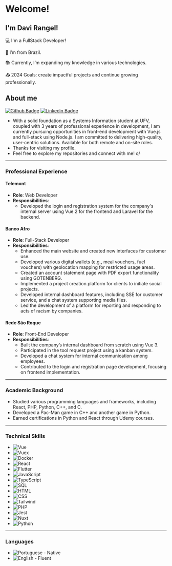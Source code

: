 # Welcome!

## I'm Davi Rangel!

:computer: I'm a FullStack Developer!

:house_with_garden: I’m from Brazil.

:books: Currently, I’m expanding my knowledge in various technologies.

:outbox_tray: 2024 Goals: create impactful projects and continue growing professionally.
 

## About me

[![Github Badge](https://img.shields.io/badge/-Github-000?style=flat-square&logo=Github&logoColor=white&link=LINK_GIT)]([LINK_GIT](https://github.com/drcs2000))
[![Linkedin Badge](https://img.shields.io/badge/-LinkedIn-blue?style=flat-square&logo=Linkedin&logoColor=white&link=LINK_LINKEDIN)]([LINK_LINKEDIN](https://www.linkedin.com/in/davirangelcamara/?locale=en_US))

- With a solid foundation as a Systems Information student at UFV, coupled with 3 years of professional experience in development, I am currently pursuing opportunities in front-end development with Vue.js and full-stack using Node.js. I am committed to delivering high-quality, user-centric solutions. Available for both remote and on-site roles.
- Thanks for visiting my profile.
- Feel free to explore my repositories and connect with me! o/

---

### Professional Experience

#### Telemont
- **Role**: Web Developer
- **Responsibilities**:
  - Developed the login and registration system for the company's internal server using Vue 2 for the frontend and Laravel for the backend.

#### Banco Afro
- **Role**: Full-Stack Developer
- **Responsibilities**:
  - Enhanced the main website and created new interfaces for customer use.
  - Developed various digital wallets (e.g., meal vouchers, fuel vouchers) with geolocation mapping for restricted usage areas.
  - Created an account statement page with PDF export functionality using GOTENBERG.
  - Implemented a project creation platform for clients to initiate social projects.
  - Developed internal dashboard features, including SSE for customer service, and a chat system supporting media files.
  - Led the development of a platform for reporting and responding to acts of racism by companies.

#### Rede São Roque
- **Role**: Front-End Developer
- **Responsibilities**:
  - Built the company’s internal dashboard from scratch using Vue 3.
  - Participated in the tool request project using a kanban system.
  - Developed a chat system for internal communication among employees.
  - Contributed to the login and registration page development, focusing on frontend implementation.

---

### Academic Background
- Studied various programming languages and frameworks, including React, PHP, Python, C++, and C.
- Developed a Pac-Man game in C++ and another game in Python.
- Earned certifications in Python and React through Udemy courses.

---

### Technical Skills

- ![Vue](https://img.shields.io/badge/-Vue-4FC08D?style=flat-square&logo=Vue.js&logoColor=white)
- ![Vuex](https://img.shields.io/badge/-Vuex-4FC08D?style=flat-square&logo=Vue.js&logoColor=white)
- ![Docker](https://img.shields.io/badge/-Docker-2496ED?style=flat-square&logo=Docker&logoColor=white)
- ![React](https://img.shields.io/badge/-React-61DAFB?style=flat-square&logo=React&logoColor=white)
- ![Flutter](https://img.shields.io/badge/-Flutter-02569B?style=flat-square&logo=Flutter&logoColor=white)
- ![JavaScript](https://img.shields.io/badge/-JavaScript-F7DF1E?style=flat-square&logo=JavaScript&logoColor=black)
- ![TypeScript](https://img.shields.io/badge/-TypeScript-3178C6?style=flat-square&logo=TypeScript&logoColor=white)
- ![SQL](https://img.shields.io/badge/-SQL-4479A1?style=flat-square&logo=MySQL&logoColor=white)
- ![HTML](https://img.shields.io/badge/-HTML-E34F26?style=flat-square&logo=HTML5&logoColor=white)
- ![CSS](https://img.shields.io/badge/-CSS-1572B6?style=flat-square&logo=CSS3&logoColor=white)
- ![Tailwind](https://img.shields.io/badge/-Tailwind_CSS-38B2AC?style=flat-square&logo=TailwindCSS&logoColor=white)
- ![PHP](https://img.shields.io/badge/-PHP-777BB4?style=flat-square&logo=PHP&logoColor=white)
- ![Jest](https://img.shields.io/badge/-Jest-C21325?style=flat-square&logo=Jest&logoColor=white)
- ![Nuxt](https://img.shields.io/badge/-Nuxt-00C58E?style=flat-square&logo=Nuxt.js&logoColor=white)
- ![Python](https://img.shields.io/badge/-Python-3776AB?style=flat-square&logo=Python&logoColor=white)

---

### Languages
- ![Portuguese](https://img.shields.io/badge/-Portuguese-3C3B6E?style=flat-square&logo=Brazil&logoColor=white) - Native
- ![English](https://img.shields.io/badge/-English-0073CF?style=flat-square&logo=United%20Kingdom&logoColor=white) - Fluent

